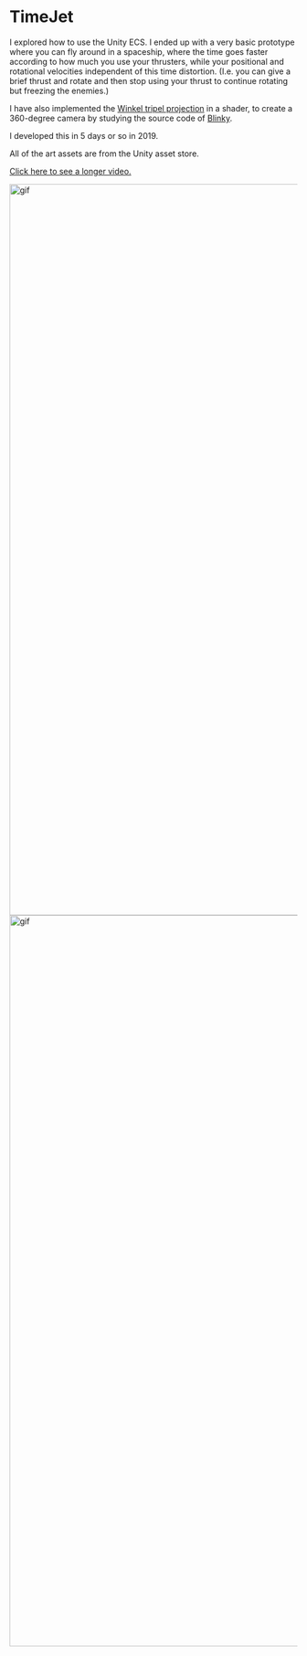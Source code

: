 # TimeJet
I explored how to use the Unity ECS. I ended up with a very basic prototype where you can fly around in a spaceship, where the time goes faster according to how much you use your thrusters, while your positional and rotational velocities independent of this time distortion. (I.e. you can give a brief thrust and rotate and then stop using your thrust to continue rotating but freezing the enemies.)

I have also implemented the [Winkel tripel projection](https://www.wikiwand.com/en/Winkel_tripel_projection) in a shader, to create a 360-degree camera by studying the source code of [Blinky](https://github.com/shaunlebron/blinky).

I developed this in 5 days or so in 2019.

All of the art assets are from the Unity asset store.

[Click here to see a longer video.](https://youtu.be/aHQeb8UERN8)

<img src="TimeJetECS-A.gif" alt="gif" width="1280"/>
<img src="TimeJetECS-B.gif" alt="gif" width="1280"/>
